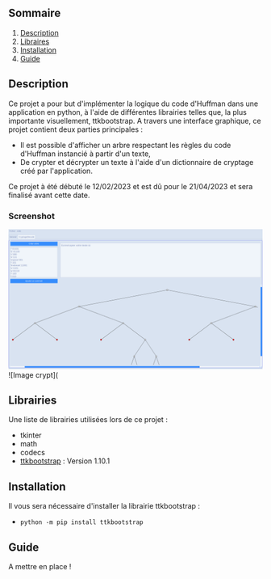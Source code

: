 ## Sommaire

1. [Description](#description)
2. [Libraires](#librairies)
3. [Installation](#installation)
4. [Guide](#guide)

## Description

  Ce projet a pour but d'implémenter la logique du code d'Huffman dans une application en python, à l'aide de différentes librairies telles que, la plus importante visuellement, ttkbootstrap. A travers une interface graphique, ce projet contient deux parties principales :
- Il est possible d'afficher un arbre respectant les règles du code d'Huffman instancié à partir d'un texte,
- De crypter et décrypter un texte à l'aide d'un dictionnaire de cryptage créé par l'application.

Ce projet à été débuté le 12/02/2023 et est dû pour le 21/04/2023 et sera finalisé avant cette date.

### Screenshot
![Image canva](https://github.com/uvsq22102103/Projet-Huffmann/blob/main/documentation/Huffman_Homepage.png)
![Image crypt](

## Librairies

Une liste de librairies utilisées lors de ce projet :

* tkinter
* math
* codecs
* [ttkbootstrap](https://github.com/israel-dryer/ttkbootstrap) : Version 1.10.1


## Installation

Il vous sera nécessaire d'installer la librairie ttkbootstrap :
* ```python -m pip install ttkbootstrap```

## Guide

A mettre en place !




